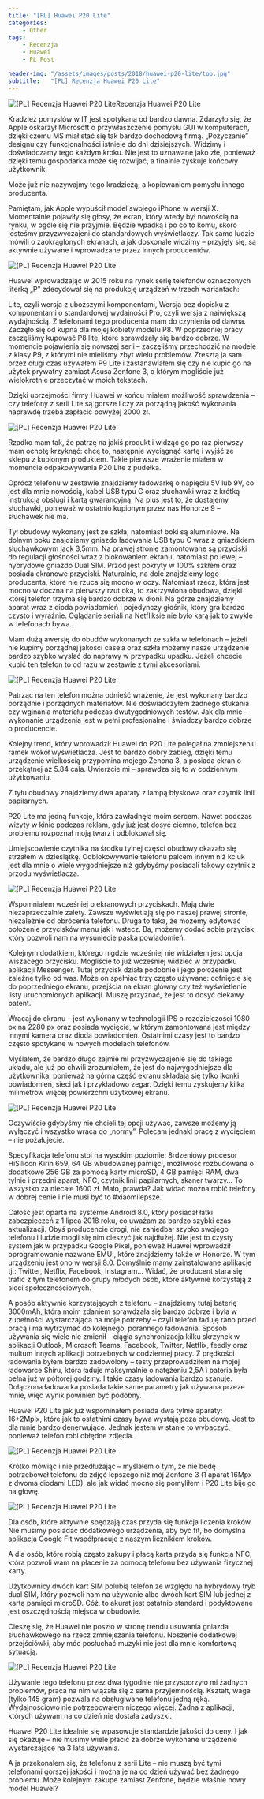```yaml
---
title: "[PL] Huawei P20 Lite"
categories:
    - Other
tags:
    - Recenzja
    - Huawei
    - PL Post

header-img: "/assets/images/posts/2018/huawei-p20-lite/top.jpg"
subtitle:   "[PL] Recenzja Huawei P20 Lite"
---
```

![[PL] Recenzja Huawei P20 Lite](/assets/images/posts/2018/huawei-p20-lite/top.jpg)Recenzja Huawei P20 Lite

Kradzież pomysłów w IT jest spotykana od bardzo dawna. Zdarzyło się, że Apple oskarżył Microsoft o przywłaszczenie pomysłu GUI w komputerach, dzięki czemu MS miał stać się tak bardzo dochodową firmą. „Pożyczanie” designu czy funkcjonalności istnieje do dni dzisiejszych. Widzimy i doświadczamy tego każdym kroku. Nie jest to uznawane jako złe, ponieważ dzięki temu gospodarka może się rozwijać, a finalnie zyskuje końcowy użytkownik.

Może już nie nazywajmy tego kradzieżą, a kopiowaniem pomysłu innego producenta.

Pamiętam, jak Apple wypuścił model swojego iPhone w wersji X. Momentalnie pojawiły się głosy, że ekran, który wtedy był nowością na rynku, w ogóle się nie przyjmie. Będzie wpadką i po co to komu, skoro jesteśmy przyzwyczajeni do standardowych wyświetlaczy. Tak samo ludzie mówili o zaokrąglonych ekranach, a jak doskonale widzimy – przyjęły się, są aktywnie używane i wprowadzane przez innych producentów.

![[PL] Recenzja Huawei P20 Lite](/assets/images/posts/2018/huawei-p20-lite/01.jpg)

Huawei wprowadzając w 2015 roku na rynek serię telefonów oznaczonych literką „P” zdecydował się na produkcję urządzeń w trzech wariantach:

Lite, czyli wersja z uboższymi komponentami,
Wersja bez dopisku z komponentami o standardowej wydajności
Pro, czyli wersja z największą wydajnością.
Z telefonami tego producenta mam do czynienia od dawna. Zaczęło się od kupna dla mojej kobiety modelu P8. W poprzedniej pracy zaczęliśmy kupować P8 lite, które sprawdzały się bardzo dobrze. W momencie pojawienia się nowszej serii – zaczęliśmy przechodzić na modele z klasy P9, z którymi nie mieliśmy zbyt wielu problemów. Zresztą ja sam przez długi czas używałem P9 Lite i zastanawiałem się czy nie kupić go na użytek prywatny zamiast Asusa Zenfone 3, o którym mogliście już wielokrotnie przeczytać w moich tekstach.

Dzięki uprzejmości firmy Huawei w końcu miałem możliwość sprawdzenia – czy telefony z serii Lite są gorsze i czy za porządną jakość wykonania naprawdę trzeba zapłacić powyżej 2000 zł.

![[PL] Recenzja Huawei P20 Lite](/assets/images/posts/2018/huawei-p20-lite/02.jpg)

Rzadko mam tak, że patrzę na jakiś produkt i widząc go po raz pierwszy mam ochotę krzyknąć: chcę to, następnie wyciągnąć kartę i wyjść ze sklepu z kupionym produktem. Takie pierwsze wrażenie miałem w momencie odpakowywania P20 Lite z pudełka.

Oprócz telefonu w zestawie znajdziemy ładowarkę o napięciu 5V lub 9V, co jest dla mnie nowością, kabel USB typu C oraz słuchawki wraz z krótką instrukcją obsługi i kartą gwarancyjną. Na plus jest to, że dostajemy słuchawki, ponieważ w ostatnio kupionym przez nas Honorze 9 – słuchawek nie ma.

Tył obudowy wykonany jest ze szkła, natomiast boki są aluminiowe. Na dolnym boku znajdziemy gniazdo ładowania USB typu C wraz z gniazdkiem słuchawkowym jack 3,5mm. Na prawej stronie zamontowane są przyciski do regulacji głośności wraz z blokowaniem ekranu, natomiast po lewej – hybrydowe gniazdo Dual SIM. Przód jest pokryty w 100% szkłem oraz posiada ekranowe przyciski. Naturalnie, na dole znajdziemy logo producenta, które nie rzuca się mocno w oczy. Natomiast rzecz, która jest mocno widoczna na pierwszy rzut oka, to zakrzywiona obudowa, dzięki której telefon trzyma się bardzo dobrze w dłoni. Na górze znajdziemy aparat wraz z dioda powiadomień i pojedynczy głośnik, który gra bardzo czysto i wyraźnie. Oglądanie seriali na Netfliksie nie było karą jak to zwykle w telefonach bywa.

Mam dużą awersję do obudów wykonanych ze szkła w telefonach – jeżeli nie kupimy porządnej jakości case’a oraz szkła możemy nasze urządzenie bardzo szybko wysłać do naprawy w przypadku upadku. Jeżeli chcecie kupić ten telefon to od razu w zestawie z tymi akcesoriami.

![[PL] Recenzja Huawei P20 Lite](/assets/images/posts/2018/huawei-p20-lite/03.jpg)

Patrząc na ten telefon można odnieść wrażenie, że jest wykonany bardzo porządnie i porządnych materiałów. Nie doświadczyłem żadnego stukania czy wginania materiału podczas dwutygodniowych testów. Jak dla mnie – wykonanie urządzenia jest w pełni profesjonalne i świadczy bardzo dobrze o producencie.

Kolejny trend, który wprowadził Huawei do P20 Lite polegał na zmniejszeniu ramek wokół wyświetlacza. Jest to bardzo dobry zabieg, dzięki temu urządzenie wielkością przypomina mojego Zenona 3, a posiada ekran o przekątnej aż 5.84 cala. Uwierzcie mi – sprawdza się to w codziennym użytkowaniu.

Z tyłu obudowy znajdziemy dwa aparaty z lampą błyskowa oraz czytnik linii papilarnych.

P20 Lite ma jedną funkcje, która zawładnęła moim sercem. Nawet podczas wizyty w kinie podczas reklam, gdy już jest dosyć ciemno, telefon bez problemu rozpoznał moją twarz i odblokował się.

Umiejscowienie czytnika na środku tylnej części obudowy okazało się strzałem w dziesiątkę. Odblokowywanie telefonu palcem innym niż kciuk jest dla mnie o wiele wygodniejsze niż gdybyśmy posiadali takowy czytnik z przodu wyświetlacza.

![[PL] Recenzja Huawei P20 Lite](/assets/images/posts/2018/huawei-p20-lite/04.jpg)

Wspomniałem wcześniej o ekranowych przyciskach. Mają dwie niezaprzeczalnie zalety. Zawsze wyświetlają się po naszej prawej stronie, niezależnie od obrócenia telefonu. Druga to taka, że możemy edytować położenie przycisków menu jak i wstecz. Ba, możemy dodać sobie przycisk, który pozwoli nam na wysuniecie paska powiadomień.

Kolejnym dodatkiem, którego nigdzie wcześniej nie widziałem jest opcja wiszacego przycisku. Mogliście to już wcześniej widzieć w przypadku aplikacji Messenger. Tutaj przycisk działa podobnie i jego położenie jest zależne tylko od was. Może on spełniać trzy często używane: cofnięcie się do poprzedniego ekranu, przejścia na ekran główny czy też wyświetlenie listy uruchomionych aplikacji. Muszę przyznać, że jest to dosyć ciekawy patent.

Wracaj do ekranu – jest wykonany w technologii IPS o rozdzielczości 1080 px na 2280 px oraz posiada wycięcie, w którym zamontowana jest między innymi kamera oraz dioda powiadomień. Ostatnimi czasy jest to bardzo często spotykane w nowych modelach telefonów.

Myślałem, że bardzo długo zajmie mi przyzwyczajenie się do takiego układu, ale już po chwili zrozumiałem, że jest do najwygodniejsze dla użytkownika, ponieważ na górna część ekranu składają się tylko ikonki powiadomień, sieci jak i przykładowo zegar. Dzięki temu zyskujemy kilka milimetrów więcej powierzchni użytkowej ekranu.

![[PL] Recenzja Huawei P20 Lite](/assets/images/posts/2018/huawei-p20-lite/05.jpg)

Oczywiście gdybyśmy nie chcieli tej opcji używać, zawsze możemy ją wyłączyć i wszystko wraca do „normy”. Polecam jednakl pracę z wycięciem – nie pożałujecie.

Specyfikacja telefonu stoi na wysokim poziomie: 8rdzeniowy procesor HiSilicon Kirin 659, 64 GB wbudowanej pamięci, możliwość rozbudowana o dodatkowe 256 GB za pomocą karty microSD, 4 GB pamięci RAM, dwa tylnie i przedni aparat, NFC, czytnik linii papilarnych, skaner twarzy… To wszystko za niecałe 1600 zł. Mało, prawda? Jak widać można robić telefony w dobrej cenie i nie musi być to #xiaomilepsze.

Całość jest oparta na systemie Android 8.0, który posiadał łatki zabezpieczeń z 1 lipca 2018 roku, co uważam za bardzo szybki czas aktualizacji. Obyś producencie drogi, nie zaniedbał szybko swojego telefonu i ludzie mogli się nim cieszyć jak najdłużej. Nie jest to czysty system jak w przypadku Google Pixel, ponieważ Huawei wprowadził oprogramowanie nazwane EMUI, które znajdziemy także w Honorze. W tym urządzeniu jest ono w wersji 8.0. Domyślnie mamy zainstalowane aplikacje tj.: Twitter, Netflix, Facebook, Instagram… Widać, że producent stara się trafić z tym telefonem do grupy młodych osób, które aktywnie korzystają z sieci społecznościowych.

A posób aktywnie korzystających z telefonu – znajdziemy tutaj baterię 3000mAh, która moim zdaniem sprawdzała się bardzo dobrze i była w zupełności wystarczająca na moje potrzeby – czyli telefon ładuję rano przed pracą i ma wytrzymać do kolejnego, porannego ładowania. Sposób używania się wiele nie zmienił – ciągła synchronizacja kilku skrzynek w aplikacji Outlook, Microsoft Teams, Facebook, Twitter, Netflix, feedly oraz multum innych aplikacji potrzebnych w codziennej pracy. Z prędkości ładowania byłem bardzo zadowolony – testy przeprowadziłem na mojej ładowarce Shiru, która ładuje maksymalnie o natężeniu 2,5A i bateria była pełna już w półtorej godziny. I takie czasy ładowania bardzo szanuję. Dołączona ładowarka posiada takie same parametry jak używana przeze mnie, więc wynik powinien być podobny.

Huawei P20 Lite jak już wspominałem posiada dwa tylnie aparaty: 16+2Mpix, które jak to ostatnimi czasy bywa wystają poza obudowę. Jest to dla mnie bardzo denerwujące. Jednak jestem w stanie to wybaczyć, ponieważ telefon robi obłędne zdjęcia.

![[PL] Recenzja Huawei P20 Lite](/assets/images/posts/2018/huawei-p20-lite/06.jpg)

Krótko mówiąc i nie przedłużając – myślałem o tym, że nie będę potrzebował telefonu do zdjęć lepszego niż mój Zenfone 3 (1 aparat 16Mpx z dwoma diodami LED), ale jak widać mocno się pomyliłem i P20 Lite bije go na głowę.

![[PL] Recenzja Huawei P20 Lite](/assets/images/posts/2018/huawei-p20-lite/07.jpg)

Dla osób, które aktywnie spędzają czas przyda się funkcja liczenia kroków. Nie musimy posiadać dodatkowego urządzenia, aby być fit, bo domyślna aplikacja Google Fit współpracuje z naszym licznikiem kroków.

A dla osób, które robią często zakupy i płacą karta przyda się funkcja NFC, która pozwoli wam na płacenie za pomocą telefonu bez używania fizycznej karty.

Użytkownicy dwóch kart SIM polubią telefon ze względu na hybrydowy tryb dual SIM, który pozwoli nam na używanie albo dwóch kart SIM lub jednej z kartą pamięci microSD. Cóż, to akurat jest ostatnio standard i podyktowane jest oszczędnością miejsca w obudowie.

Cieszę się, że Huawei nie poszło w stronę trendu usuwania gniazda słuchawkowego na rzecz zmniejszania telefonu. Noszenie dodatkowej przejściówki, aby móc posłuchać muzyki nie jest dla mnie komfortową sytuacją.

![[PL] Recenzja Huawei P20 Lite](/assets/images/posts/2018/huawei-p20-lite/08.jpg)

Używanie tego telefonu przez dwa tygodnie nie przysporzyło mi żadnych problemów, praca na nim wiązała się z sama przyjemnością. Kształt, waga (tylko 145 gram) pozwala na obsługiwane telefonu jedną ręką. Wydajnościowo nie potrzebowałem niczego więcej. Żadna z aplikacji, których używam na co dzień nie dostała zadyszki.

Huawei P20 Lite idealnie się wpasowuje standardzie jakości do ceny. I jak się okazuje – nie musimy wiele płacić za dobrze wykonane urządzenie wystarczające na 3 lata używania.

A ja przekonałem się, że telefonu z serii Lite – nie muszą być tymi telefonami gorszej jakości i można je na co dzień używać bez żadnego problemu. Może kolejnym zakupe zamiast Zenfone, będzie właśnie nowy model Huawei?
